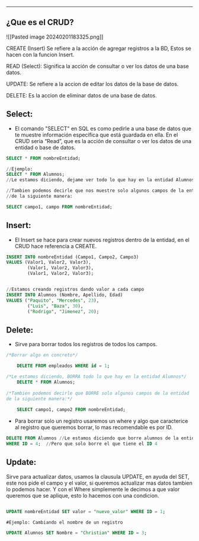 
---
## ¿Que es el CRUD?

![[Pasted image 20240201183325.png]]

CREATE (Insert)
Se refiere a la acción de agregar registros a la BD, Estos se hacen con la funcion Insert.

READ (Select):
Significa la acción de consultar o ver los datos de una base datos.

UPDATE:
Se refiere a la accion de editar los datos de la base de datos.

DELETE:
Es la accion de eliminar datos de una base de datos.

## Select:

- El comando "SELECT" en SQL es como pedirle a una base de datos que te muestre información específica que está guardada en ella. En el CRUD seria “Read”, que es la acción de consultar o ver los datos de una entidad o base de datos.

```sql
SELECT * FROM nombreEntidad;

//Ejemplo:
SELECT * FROM Alumnos;
//Le estamos diciendo, dejame ver todo lo que hay en la entidad Alumnos

//Tambien podemos decirle que nos muestre solo algunos campos de la entidad 
//de la siguiente manera:

SELECT campo1, campo FROM nombreEntidad;
```

## Insert:

- El Insert se hace para crear nuevos registros dentro de la entidad, en el CRUD hace referencia a CREATE.

```sql
INSERT INTO nombreEntidad (Campo1, Campo2, Campo3)
VALUES (Valor1, Valor2, Valor3),
		(Valor1, Valor2, Valor3),
		(Valor1, Valor2, Valor3);


//Estamos creando registros dando valor a cada campo
INSERT INTO Alumnos (Nombre, Apellido, Edad)
VALUES ("Paquito", "Mercedes", 23),
		("Luis", "Baza", 30),
		("Rodrigo", "Jimenez", 20);

```

## Delete:

- Sirve para borrar todos los registros de todos los campos.
    
```sql
/*Borrar algo en concreto*/

	DELETE FROM empleados WHERE id = 1;

/*Le estamos diciendo, BORRA todo lo que hay en la entidad Alumnos*/
    DELETE * FROM Alumnos;
    
/*Tambien podemos decirle que BORRE solo algunos campos de la entidad 
de la siguiente manera:*/
    
	SELECT campo1, campo2 FROM nombreEntidad;
```
    
- Para borrar solo un registro usaremos un where y algo que caracterice al registro que queremos borrar, lo mas recomendable es por ID.
    
```sql
DELETE FROM Alumnos //Le estamos diciendo que borre alumnos de la entidad
WHERE ID = 4;  //Pero que solo borre el que tiene el ID 4
```


## Update:

Sirve para actualizar datos, usamos la clausula UPDATE, en ayuda del SET, este nos pide el campo y el valor, si queremos actualizar mas datos tambien lo podemos hacer. Y con el Where simplemente le decimos a que valor queremos que se aplique, esto lo hacemos con una condicion.

```sql

UPDATE nombreEntidad SET valor = "nuevo_valor" WHERE ID = 1;

#Ejemplo: Cambiando el nombre de un registro

UPDATE Alumnos SET Nombre = "Christian" WHERE ID = 3;

```

